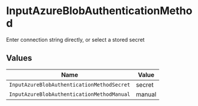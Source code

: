 # InputAzureBlobAuthenticationMethod

Enter connection string directly, or select a stored secret


## Values

| Name                                       | Value                                      |
| ------------------------------------------ | ------------------------------------------ |
| `InputAzureBlobAuthenticationMethodSecret` | secret                                     |
| `InputAzureBlobAuthenticationMethodManual` | manual                                     |